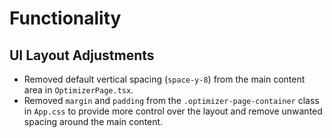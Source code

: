 # Functionality

## UI Layout Adjustments

- Removed default vertical spacing (`space-y-8`) from the main content area in `OptimizerPage.tsx`.
- Removed `margin` and `padding` from the `.optimizer-page-container` class in `App.css` to provide more control over the layout and remove unwanted spacing around the main content.
